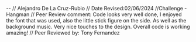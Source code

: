 --
 // Alejandro De La Cruz-Rubio
 // Date Revised:02/06/2024
 //Challenge - Hangman
 // Peer Review comment: Code looks very well done, I enjoyed the font that was used, also the little stick figure on the side. As well as the background music. Very nice touches to the design. Overall code is working amazing!
 // Peer Reviewed by: Tony Fernandez
